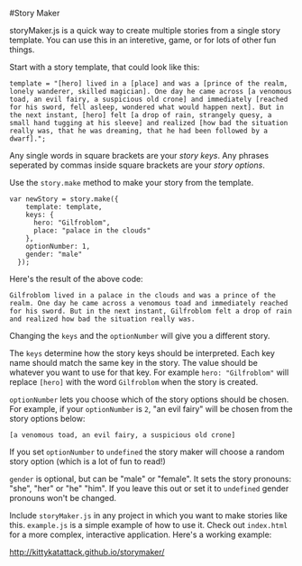 #Story Maker

storyMaker.js is a quick way to create multiple stories from a single story template. You can use this in an interetive, game, or for lots of other fun things.

Start with a story template, that could look like this:
```
template = "[hero] lived in a [place] and was a [prince of the realm, lonely wanderer, skilled magician]. One day he came across [a venomous toad, an evil fairy, a suspicious old crone] and immediately [reached for his sword, fell asleep, wondered what would happen next]. But in the next instant, [hero] felt [a drop of rain, strangely quesy, a small hand tugging at his sleeve] and realized [how bad the situation really was, that he was dreaming, that he had been followed by a dwarf].";
```
Any single words in square brackets are your *story keys*. Any phrases seperated by commas inside square brackets are your *story options*.

Use the `story.make` method to make your story from the template. 

```
var newStory = story.make({
    template: template,
    keys: {
      hero: "Gilfroblom",
      place: "palace in the clouds"
    },
    optionNumber: 1,
    gender: "male"
  });
```
Here's the result of the above code:

```
Gilfroblom lived in a palace in the clouds and was a prince of the realm. One day he came across a venomous toad and immediately reached for his sword. But in the next instant, Gilfroblom felt a drop of rain and realized how bad the situation really was.
```
Changing the `keys` and the `optionNumber` will give you a different story. 

The `keys` determine how the story keys should be interpreted. Each key name should match the same key in the story. The value should be whatever you want to use for that key. For example `hero: "Gilfroblom"` will replace `[hero]` with the word `Gilfroblom` when the story is created.

`optionNumber` lets you choose which of the story options should be chosen. For example, if your `optionNumber` is `2`, "an evil fairy" will be chosen from the story options below:
```
[a venomous toad, an evil fairy, a suspicious old crone]
```
If you set `optionNumber` to `undefined` the story maker will choose a random story option (which is a lot of fun to read!)

`gender` is optional, but can be "male" or "female". It sets the story pronouns: "she", "her" or "he" "him". If you leave this out or set it to `undefined` gender pronouns won't be changed.

Include `storyMaker.js` in any project in which you want to make stories like this. `example.js` is a simple example of how to use it. Check out `index.html` for a more complex, interactive application. Here's a working example:

<http://kittykatattack.github.io/storymaker/>

